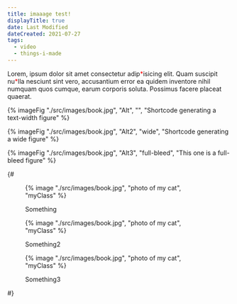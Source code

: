 ```yaml
---
title: imaaage test!
displayTitle: true
date: Last Modified
dateCreated: 2021-07-27
tags:
  - video
  - things-i-made
---
```

Lorem, ipsum dolor sit amet consectetur adip<span style="color:red;">\*</span>isicing elit. Quam suscipit nu<span style="color:red;">\*</span>lla nesciunt sint vero, accusantium error ea quidem inventore nihil numquam quos cumque, earum corporis soluta. Possimus facere placeat quaerat.

{% imageFig "./src/images/book.jpg", "Alt", "", "Shortcode generating a text-width figure" %}

{% imageFig "./src/images/book.jpg", "Alt2", "wide", "Shortcode generating a wide figure" %}

{% imageFig "./src/images/book.jpg", "Alt3", "full-bleed", "This one is a full-bleed figure" %}

<!-- {% imageFig "./src/images/book.jpg", "photo of my cat", "" %}

{% imageFig "./src/images/book.jpg", "photo of my cat", "wide" %}

{% imageFig "./src/images/book.jpg", "photo of my cat", "full-bleed" %} -->

{#
<figure>

{% image "./src/images/book.jpg", "photo of my cat", "myClass" %}

<figcaption>

Something

</figcaption>

</figure>

<figure class="wide">

{% image "./src/images/book.jpg", "photo of my cat", "myClass" %}

<figcaption>

Something2

</figcaption>

</figure>

<figure class="full-bleed">

{% image "./src/images/book.jpg", "photo of my cat", "myClass" %}

<figcaption>

Something3

</figcaption>

</figure>
#}
